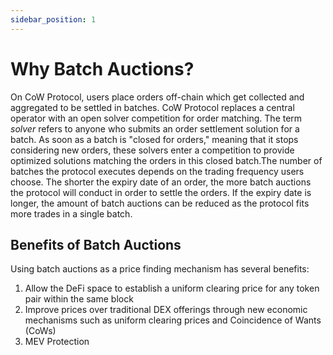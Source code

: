 ```yaml
---
sidebar_position: 1
---
```


# Why Batch Auctions?

On CoW Protocol, users place orders off-chain which get collected and aggregated to be settled in batches. CoW Protocol replaces a central operator with an open solver competition for order matching. The term _solver_ refers to anyone who submits an order settlement solution for a batch. As soon as a batch is "closed for orders," meaning that it stops considering new orders, these solvers enter a competition to provide optimized solutions matching the orders in this closed batch.The number of batches the protocol executes depends on the trading frequency users choose. The shorter the expiry date of an order, the more batch auctions the protocol will conduct in order to settle the orders. If the expiry date is longer, the amount of batch auctions can be reduced as the protocol fits more trades in a single batch.

## Benefits of Batch Auctions

Using batch auctions as a price finding mechanism has several benefits:

1. Allow the DeFi space to establish a uniform clearing price for any token pair within the same block
2. Improve prices over traditional DEX offerings through new economic mechanisms such as uniform clearing prices and Coincidence of Wants (CoWs)
3. MEV Protection
